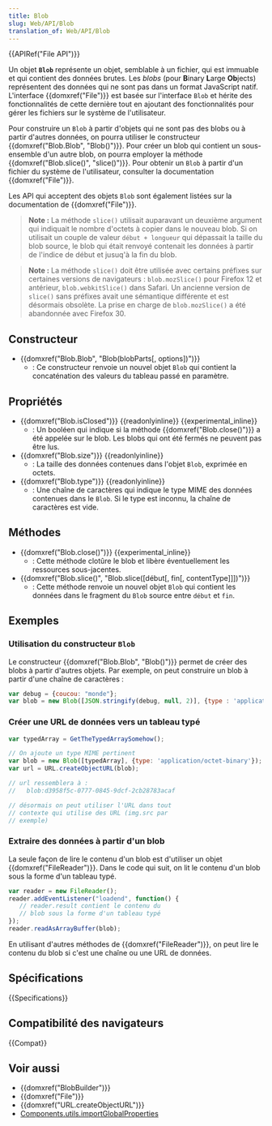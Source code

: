 ```yaml
---
title: Blob
slug: Web/API/Blob
translation_of: Web/API/Blob
---
```


{{APIRef("File API")}}

Un objet **`Blob`** représente un objet, semblable à un fichier, qui est immuable et qui contient des données brutes. Les _blobs_ (pour **B**inary **L**arge **Ob**jects) représentent des données qui ne sont pas dans un format JavaScript natif. L'interface {{domxref("File")}} est basée sur l'interface `Blob` et hérite des fonctionnalités de cette dernière tout en ajoutant des fonctionnalités pour gérer les fichiers sur le système de l'utilisateur.

Pour construire un `Blob` à partir d'objets qui ne sont pas des blobs ou à partir d'autres données, on pourra utiliser le constructeur {{domxref("Blob.Blob", "Blob()")}}. Pour créer un blob qui contient un sous-ensemble d'un autre blob, on pourra employer la méthode {{domxref("Blob.slice()", "slice()")}}. Pour obtenir un `Blob` à partir d'un fichier du système de l'utilisateur, consulter la documentation {{domxref("File")}}.

Les API qui acceptent des objets `Blob` sont également listées sur la documentation de {{domxref("File")}}.

> **Note :** La méthode `slice()` utilisait auparavant un deuxième argument qui indiquait le nombre d'octets à copier dans le nouveau blob. Si on utilisait un couple de valeur `début + longueur` qui dépassait la taille du blob source, le blob qui était renvoyé contenait les données à partir de l'indice de début et jusuq'à la fin du blob.

> **Note :** La méthode `slice()` doit être utilisée avec certains préfixes sur certaines versions de navigateurs : `blob.mozSlice()` pour Firefox 12 et antérieur, `blob.webkitSlice()` dans Safari. Un ancienne version de `slice()` sans préfixes avait une sémantique différente et est désormais obsolète. La prise en charge de `blob.mozSlice()` a été abandonnée avec Firefox 30.

## Constructeur

- {{domxref("Blob.Blob", "Blob(blobParts[, options])")}}
  - : Ce constructeur renvoie un nouvel objet `Blob` qui contient la concaténation des valeurs du tableau passé en paramètre.

## Propriétés

- {{domxref("Blob.isClosed")}} {{readonlyinline}} {{experimental_inline}}
  - : Un booléen qui indique si la méthode {{domxref("Blob.close()")}} a été appelée sur le blob. Les blobs qui ont été fermés ne peuvent pas être lus.
- {{domxref("Blob.size")}} {{readonlyinline}}
  - : La taille des données contenues dans l'objet `Blob`, exprimée en octets.
- {{domxref("Blob.type")}} {{readonlyinline}}
  - : Une chaîne de caractères qui indique le type MIME des données contenues dans le `Blob`. Si le type est inconnu, la chaîne de caractères est vide.

## Méthodes

- {{domxref("Blob.close()")}} {{experimental_inline}}
  - : Cette méthode clotûre le blob et libère éventuellement les ressources sous-jacentes.
- {{domxref("Blob.slice()", "Blob.slice([début[, fin[, contentType]]])")}}
  - : Cette méthode renvoie un nouvel objet `Blob` qui contient les données dans le fragment du `Blob` source entre `début` et `fin`.

## Exemples

### Utilisation du constructeur `Blob`

Le constructeur {{domxref("Blob.Blob", "Blob()")}} permet de créer des blobs à partir d'autres objets. Par exemple, on peut construire un blob à partir d'une chaîne de caractères :

```js
var debug = {coucou: "monde"};
var blob = new Blob([JSON.stringify(debug, null, 2)], {type : 'application/json'});
```

### Créer une URL de données vers un tableau typé

```js
var typedArray = GetTheTypedArraySomehow();

// On ajoute un type MIME pertinent
var blob = new Blob([typedArray], {type: 'application/octet-binary'});
var url = URL.createObjectURL(blob);

// url ressemblera à :
//   blob:d3958f5c-0777-0845-9dcf-2cb28783acaf

// désormais on peut utiliser l'URL dans tout
// contexte qui utilise des URL (img.src par
// exemple)
```

### Extraire des données à partir d'un blob

La seule façon de lire le contenu d'un blob est d'utiliser un objet {{domxref("FileReader")}}. Dans le code qui suit, on lit le contenu d'un blob sous la forme d'un tableau typé.

```js
var reader = new FileReader();
reader.addEventListener("loadend", function() {
   // reader.result contient le contenu du
   // blob sous la forme d'un tableau typé
});
reader.readAsArrayBuffer(blob);
```

En utilisant d'autres méthodes de {{domxref("FileReader")}}, on peut lire le contenu du blob si c'est une chaîne ou une URL de données.

## Spécifications

{{Specifications}}

## Compatibilité des navigateurs

{{Compat}}

## Voir aussi

- {{domxref("BlobBuilder")}}
- {{domxref("File")}}
- {{domxref("URL.createObjectURL")}}
- [Components.utils.importGlobalProperties](/fr/docs/Mozilla/Tech/XPCOM/Language_Bindings/Components.utils.importGlobalProperties)
